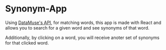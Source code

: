  # Synonym-App

 Using [DataMuse's API](https://www.datamuse.com/api/), for matching words, this app is made with React and allows you to search for a given word and see synonyms of that word. 

 Additionally, by clicking on a word, you will receive anoter set of synonyms for that clicked word.

